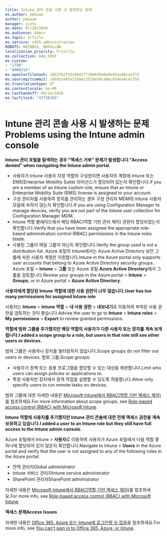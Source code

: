 ```yaml
---
title: Intune 관리 콘솔 사용 시 발생하는 문제
ms.author: pebaum
author: pebaum
manager: scotv
ms.date: 07/29/2020
ms.audience: Admin
ms.topic: article
ms.service: o365-administration
ROBOTS: NOINDEX, NOFOLLOW
localization_priority: Priority
ms.collection: Adm_O365
ms.custom:
- "1790"
- "9000214"
ms.openlocfilehash: 10b37b2ffda50dc77396039a9e0e443ad81aef72
ms.sourcegitcommit: c6692ce0fa1358ec3529e59ca0ecdfdea4cdc759
ms.translationtype: HT
ms.contentlocale: ko-KR
ms.lasthandoff: 09/14/2020
ms.locfileid: "47728293"
---
```

# <a name="problems-using-the-intune-admin-console"></a><span data-ttu-id="9f8eb-102">Intune 관리 콘솔 사용 시 발생하는 문제</span><span class="sxs-lookup"><span data-stu-id="9f8eb-102">Problems using the Intune admin console</span></span>

<span data-ttu-id="9f8eb-103">**Intune 관리 포털을 탐색하는 경우 "액세스 거부" 문제가 발생합니다.**</span><span class="sxs-lookup"><span data-stu-id="9f8eb-103">**"Access denied" when navigating the Intune admin portal.**</span></span>

- <span data-ttu-id="9f8eb-104">사용자가 Intune 사용자 지정 역할의 구성원이면 사용자의 계정에 Intune 또는 EMS(Enterprise Mobility Suite) 라이선스가 할당되어 있는지 확인합니다.</span><span class="sxs-lookup"><span data-stu-id="9f8eb-104">If you are a member of an Intune custom role, ensure that an Intune or Enterprise Mobility Suite (EMS) license is assigned to your account.</span></span>
- <span data-ttu-id="9f8eb-105">구성 관리자를 사용하여 장치를 관리하는 경우 구성 관리자 MDM의 Intune 사용자 모음에 속하지 않는지 확인합니다.</span><span class="sxs-lookup"><span data-stu-id="9f8eb-105">If you are using Configuration Manager to manage devices, verify you are not part of the Intune user collection for Configuration Manager MDM.</span></span>
- <span data-ttu-id="9f8eb-106">Intune 역할 블레이드에서 해당 RBAC(역할 기반 관리 제어) 권한이 할당되었는지 확인합니다.</span><span class="sxs-lookup"><span data-stu-id="9f8eb-106">Verify that you have been assigned the appropriate role-based administration control (RBAC) permissions in the Intune roles blade.</span></span>
- <span data-ttu-id="9f8eb-107">사용된 그룹이 메일 그룹이 아닌지 확인합니다.</span><span class="sxs-lookup"><span data-stu-id="9f8eb-107">Verify the group used is not a distribution list.</span></span> <span data-ttu-id="9f8eb-108">Azure 포털의 Intune에서는 Azure Active Directory 보안 그룹에 속한 사용자 계정만 지원합니다.</span><span class="sxs-lookup"><span data-stu-id="9f8eb-108">Intune in the Azure portal only supports user accounts that belong to Azure Active Directory security groups.</span></span> <span data-ttu-id="9f8eb-109">Azure 포털 > **Intune** > **그룹** 또는 Azure 포털 **Azure Active Directory**에서 그룹을 검토합니다.</span><span class="sxs-lookup"><span data-stu-id="9f8eb-109">Review your groups in the Azure portal > **Intune** > **Groups**, or in Azure portal > **Azure Active Directory**.</span></span>

<span data-ttu-id="9f8eb-110">**사용자에게 할당된 Intune 역할에 대한 사용 권한이 너무 많습니다.**</span><span class="sxs-lookup"><span data-stu-id="9f8eb-110">**User has too many permissions for assigned Intune role**</span></span>

<span data-ttu-id="9f8eb-111">사용자는 **Intune** > **Intune 역할** > **내 사용 권한** > **내보내기**로 이동하여 부여된 사용 권한을 검토하는 것이 좋습니다.</span><span class="sxs-lookup"><span data-stu-id="9f8eb-111">Advise the user to go to **Intune** > **Intune roles** > **My permissions** > **Export** to review granted permissions.</span></span>

<span data-ttu-id="9f8eb-112">**역할에 범위 그룹을 추가했지만 해당 역할의 사용자가 다른 사용자 또는 장치를 계속 보게 됩니다.**</span><span class="sxs-lookup"><span data-stu-id="9f8eb-112">**I added a scope group to a role, but users in that role still see other users or devices.**</span></span>

<span data-ttu-id="9f8eb-113">범위 그룹은 사용자나 장치를 필터링하지 않습니다.</span><span class="sxs-lookup"><span data-stu-id="9f8eb-113">Scope groups do not filter out users or devices.</span></span> <span data-ttu-id="9f8eb-114">범위 그룹:</span><span class="sxs-lookup"><span data-stu-id="9f8eb-114">Scope groups:</span></span>

- <span data-ttu-id="9f8eb-115">사용자가 정책 또는 응용 프로그램을 할당할 수 있는 대상을 제한합니다.</span><span class="sxs-lookup"><span data-stu-id="9f8eb-115">Limit who users can assign policies or applications to.</span></span>
- <span data-ttu-id="9f8eb-116">특정 사용자만 장치에서 원격 작업을 실행할 수 있도록 허용합니다.</span><span class="sxs-lookup"><span data-stu-id="9f8eb-116">Allow only specific users to run remote tasks on devices.</span></span>

<span data-ttu-id="9f8eb-117">범위 그룹에 대한 자세한 내용은 [Microsoft Intune에서 RBAC(역할 기반 액세스 제어)](https://docs.microsoft.com/intune/role-based-access-control)를 참조하세요.</span><span class="sxs-lookup"><span data-stu-id="9f8eb-117">For more information about scope groups, see  [Role-based access control (RBAC) with Microsoft Intune](https://docs.microsoft.com/intune/role-based-access-control).</span></span>

<span data-ttu-id="9f8eb-118">**Intune 역할에 사용자를 추가했지만 Intune 관리 콘솔에 대한 전체 액세스 권한을 계속 보유하고 있습니다.**</span><span class="sxs-lookup"><span data-stu-id="9f8eb-118">**I added a user to an Intune role but they still have full access to the Intune admin console.**</span></span>

<span data-ttu-id="9f8eb-119">Azure 포털에서 Intune > **사용자**로 이동하여 사용자가 Azure 포털에서 다음 역할 중 하나에 할당되어 있지 않은지 확인합니다.</span><span class="sxs-lookup"><span data-stu-id="9f8eb-119">Navigate to Intune > **Users** in the Azure portal and verify that the user is not assigned to any of the following roles in the Azure portal:</span></span>

- <span data-ttu-id="9f8eb-120">전역 관리자</span><span class="sxs-lookup"><span data-stu-id="9f8eb-120">Global administrator</span></span>
- <span data-ttu-id="9f8eb-121">Intune 서비스 관리자</span><span class="sxs-lookup"><span data-stu-id="9f8eb-121">Intune service administrator</span></span>
- <span data-ttu-id="9f8eb-122">SharePoint 관리자</span><span class="sxs-lookup"><span data-stu-id="9f8eb-122">SharePoint administrator</span></span>

<span data-ttu-id="9f8eb-123">자세한 내용은 [Microsoft Intune에서 RBAC(역할 기반 액세스 제어)](https://docs.microsoft.com/intune/role-based-access-control)를 참조하세요.</span><span class="sxs-lookup"><span data-stu-id="9f8eb-123">For more info, see [Role-based access control (RBAC) with Microsoft Intune](https://docs.microsoft.com/intune/role-based-access-control).</span></span>

<span data-ttu-id="9f8eb-124">**액세스 문제**</span><span class="sxs-lookup"><span data-stu-id="9f8eb-124">**Access Issues**</span></span>

<span data-ttu-id="9f8eb-125">자세한 내용은 [Office 365, Azure 또는 Intune에 로그인할 수 없음](https://support.microsoft.com/help/2412085/you-can-t-sign-in-to-office-365-azure-or-intune)을 참조하세요.</span><span class="sxs-lookup"><span data-stu-id="9f8eb-125">For more info, see [You can't sign in to Office 365, Azure, or Intune](https://support.microsoft.com/help/2412085/you-can-t-sign-in-to-office-365-azure-or-intune).</span></span>